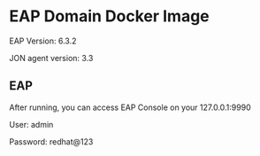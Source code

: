 # EAP Domain Docker Image

EAP Version: 6.3.2

JON agent version: 3.3

## EAP
After running, you can access EAP Console on your 127.0.0.1:9990

User: admin

Password: redhat@123